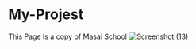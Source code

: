 # My-Projest
This Page Is a copy of Masai School
![Screenshot (13)](https://github.com/Iqrabi123/My-Projest/assets/170875211/f0f64a48-256b-4807-9a4b-6c00652942d0)
